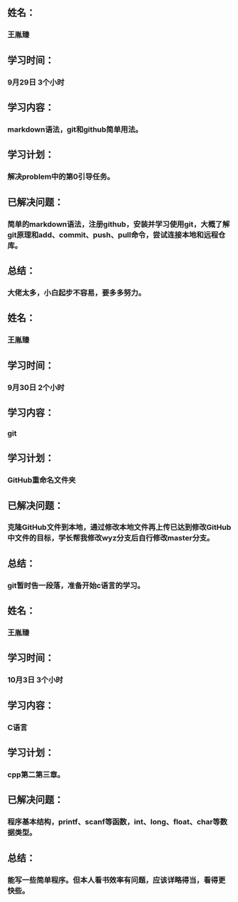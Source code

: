
## 姓名：
### 王胤臻
## 学习时间：
### 9月29日 3个小时
## 学习内容：
### markdown语法，git和github简单用法。
## 学习计划：
### 解决problem中的第0引导任务。
## 已解决问题：
### 简单的markdown语法，注册github，安装并学习使用git，大概了解git原理和add、commit、push、pull命令，尝试连接本地和远程仓库。
## 总结：
### 大佬太多，小白起步不容易，要多多努力。


## 姓名：
### 王胤臻
## 学习时间：
### 9月30日 2个小时
## 学习内容：
### git
## 学习计划：
### GitHub重命名文件夹
## 已解决问题：
### 克隆GitHub文件到本地，通过修改本地文件再上传已达到修改GitHub中文件的目标，学长帮我修改wyz分支后自行修改master分支。
## 总结：
### git暂时告一段落，准备开始c语言的学习。


## 姓名：
### 王胤臻
## 学习时间：
### 10月3日 3个小时
## 学习内容：
### C语言
## 学习计划：
### cpp第二第三章。
## 已解决问题：
### 程序基本结构，printf、scanf等函数，int、long、float、char等数据类型。
## 总结：
### 能写一些简单程序。但本人看书效率有问题，应该详略得当，看得更快些。

